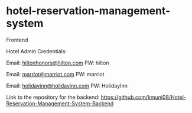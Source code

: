 # hotel-reservation-management-system

Frontend

Hotel Admin Credentials: 

Email: hiltonhonors@hilton.com
PW: hilton

Email: marriot@marriot.com
PW: marriot

Email: holidayinn@holidayinn.com
PW: HolidayInn


Link to the repository for the backend:
https://github.com/kmuni08/Hotel-Reservation-Management-System-Backend
